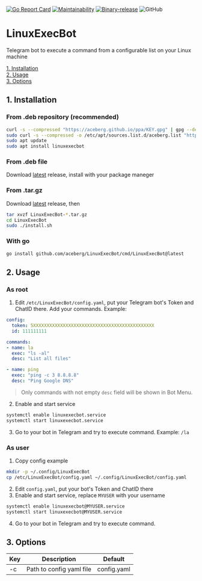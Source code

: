 [![Go Report Card](https://goreportcard.com/badge/github.com/aceberg/LinuxExecBot)](https://goreportcard.com/report/github.com/aceberg/LinuxExecBot)
[![Maintainability](https://api.codeclimate.com/v1/badges/37a8c60c47f41a54c493/maintainability)](https://codeclimate.com/github/aceberg/LinuxExecBot/maintainability)
[![Binary-release](https://github.com/aceberg/LinuxExecBot/actions/workflows/release.yml/badge.svg)](https://github.com/aceberg/LinuxExecBot/actions/workflows/release.yml)
![GitHub](https://img.shields.io/github/license/aceberg/LinuxExecBot)

# LinuxExecBot
Telegram bot to execute a command from a configurable list on your Linux machine

[1. Installation](https://github.com/aceberg/LinuxExecBot#1-installation)   
[2. Usage](https://github.com/aceberg/LinuxExecBot#2-usage)   
[3. Options](https://github.com/aceberg/LinuxExecBot#3-options)   

## 1. Installation

### From .deb repository (recommended)
```sh
curl -s --compressed "https://aceberg.github.io/ppa/KEY.gpg" | gpg --dearmor | sudo tee /etc/apt/trusted.gpg.d/aceberg.gpg
sudo curl -s --compressed -o /etc/apt/sources.list.d/aceberg.list "https://aceberg.github.io/ppa/aceberg.list"
sudo apt update
sudo apt install linuxexecbot
```
### From .deb file
Download [latest](https://github.com/aceberg/LinuxExecBot/releases/latest) release, install with your package maneger

### From .tar.gz
Download [latest](https://github.com/aceberg/LinuxExecBot/releases/latest) release, then
```sh
tar xvzf LinuxExecBot-*.tar.gz
cd LinuxExecBot
sudo ./install.sh
```
### With go
```sh
go install github.com/aceberg/LinuxExecBot/cmd/LinuxExecBot@latest
```

## 2. Usage
### As root
1. Edit `/etc/LinuxExecBot/config.yaml`, put your Telegram bot's Token and ChatID there. Add your commands. Example:

```yaml
config:
  token: 5XXXXXXXXXXXXXXXXXXXXXXXXXXXXXXXXXXXXXXXXXXXXX
  id: 111111111

commands:
- name: la
  exec: "ls -al"
  desc: "List all files"

- name: ping
  exec: "ping -c 3 8.8.8.8"
  desc: "Ping Google DNS"
```
> Only commands with not empty `desc` field will be shown in Bot Menu.

2. Enable and start service
```sh
systemctl enable linuxexecbot.service
systemctl start linuxexecbot.service
```
3. Go to your bot in Telegram and try to execute command. Example: `/la`

### As user
1. Copy config example
```sh
mkdir -p ~/.config/LinuxExecBot
cp /etc/LinuxExecBot/config.yaml ~/.config/LinuxExecBot/config.yaml
```
2. Edit `config.yaml`,  put your bot's Token and ChatID there
3. Enable and start service, replace `MYUSER` with your username
```sh
systemctl enable linuxexecbot@MYUSER.service
systemctl start linuxexecbot@MYUSER.service
```
4. Go to your bot in Telegram and try to execute command.

## 3. Options
| Key  | Description | Default |
| --------  | ----------- | ------- |
| -c | Path to config yaml file |config.yaml|